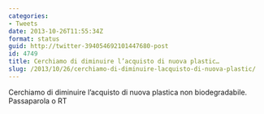 ```yaml
---
categories:
- Tweets
date: 2013-10-26T11:55:34Z
format: status
guid: http://twitter-394054692101447680-post
id: 4749
title: Cerchiamo di diminuire l’acquisto di nuova plastic…
slug: /2013/10/26/cerchiamo-di-diminuire-lacquisto-di-nuova-plastic/
---
```


Cerchiamo di diminuire l’acquisto di nuova plastica non biodegradabile. Passaparola o RT